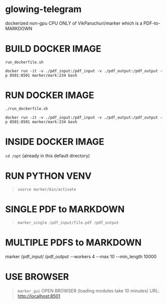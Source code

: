 # glowing-telegram
dockerized non-gpu CPU ONLY of VikParuchuri/marker which is a PDF-to-MARKDOWN

# BUILD DOCKER IMAGE
`run_dockerfile.sh`
```
docker run -it -v ./pdf_input:/pdf_input -v ./pdf_output:/pdf_output -p 8501:8501 marker/mark:234 bash
```

# RUN DOCKER IMAGE
`./run_dockerfile.sh`
```
docker run -it -v ./pdf_input:/pdf_input -v ./pdf_output:/pdf_output -p 8501:8501 marker/mark:234 bash
```

# INSIDE DOCKER IMAGE
`cd /opt` (already in this default directory)

# RUN PYTHON VENV
> `source marker/bin/activate`

# SINGLE PDF to MARKDOWN
> `marker_single /pdf_input/file.pdf /pdf_output`

# MULTIPLE PDFS to MARKDOWN
marker /pdf_input/ /pdf_output --workers 4 --max 10 --min_length 10000

# USE BROWSER
> `marker_gui`
OPEN BROWSER (loading modules take 10 minutes)
> URL: [http://localhost:8501](http://localhost:8501)
